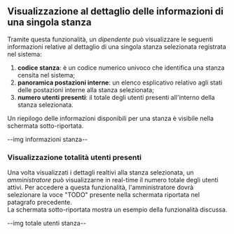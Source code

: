 ## Visualizzazione al dettaglio delle informazioni di una singola stanza
Tramite questa funzionalità, un *dipendente* può visualizzare le seguenti informazioni relative al dettaglio di una singola stanza selezionata registrata nel sistema:
1. **codice stanza**: è un codice numerico univoco che identifica una stanza censita nel sistema;
2. **panoramica postazioni interne**: un elenco esplicativo relativo agli stati delle postazioni interne alla stanza selezionata;
3. **numero utenti presenti**: il totale degli utenti presenti all'interno della stanza selezionata.

Un riepilogo delle informazioni disponibili per una stanza è visibile nella schermata sotto-riportata.

--img informazioni stanza--

### Visualizzazione totalità utenti presenti
Una volta visualizzati i dettagli realtivi alla stanza selezionata, un *amministratore* può visualizzarne in real-time il numero totale degli utenti attivi. Per accedere a questa funzionalità, l'amministratore dovrà selezionare la voce "TODO" presente nella schermata riportata nel patagrafo precedente. <br>La schermata sotto-riportata mostra un esempio della funzionalità discussa.</br>

--img totale utenti stanza--